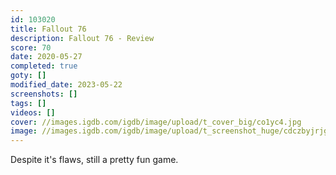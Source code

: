 ```yaml
---
id: 103020
title: Fallout 76
description: Fallout 76 - Review
score: 70
date: 2020-05-27
completed: true
goty: []
modified_date: 2023-05-22
screenshots: []
tags: []
videos: []
cover: //images.igdb.com/igdb/image/upload/t_cover_big/co1yc4.jpg
image: //images.igdb.com/igdb/image/upload/t_screenshot_huge/cdczbyjrjg6zlz0nmg1c.jpg
---
```

Despite it's flaws, still a pretty fun game.